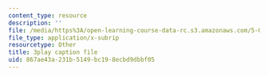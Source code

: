 ```yaml
---
content_type: resource
description: ''
file: /media/https%3A/open-learning-course-data-rc.s3.amazonaws.com/5-07sc-biological-chemistry-i-fall-2013/867ae43a231b5149bc198ecbd9dbbf05_61ZVXmh6ae0.vtt
file_type: application/x-subrip
resourcetype: Other
title: 3play caption file
uid: 867ae43a-231b-5149-bc19-8ecbd9dbbf05
---
```

